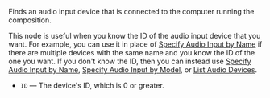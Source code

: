 Finds an audio input device that is connected to the computer running the composition.

This node is useful when you know the ID of the audio input device that you want. For example, you can use it in place of [Specify Audio Input by Name](vuo-node://vuo.audio.make.input.name) if there are multiple devices with the same name and you know the ID of the one you want. If you don't know the ID, then you can instead use [Specify Audio Input by Name](vuo-node://vuo.audio.make.input.name), [Specify Audio Input by Model](vuo-node://vuo.audio.make.input.model), or [List Audio Devices](vuo-node://vuo.audio.listDevices2).

   - `ID` — The device's ID, which is 0 or greater. 
